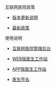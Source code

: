 ﻿互联网医院政策   
- [版本更新说明](update.html)

- [最新政策](policy.html)
	

使用说明

	
- [互联网医院管理后台](/userguid/perfection.md)
	
- [WEB版医生工作站](/userguid/perfection.md)
	
- [APP版医生工作站](/userguid/perfection.md)
- [医生签名](/userguid/perfection.md)
